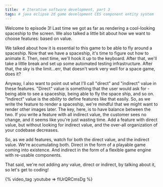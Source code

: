 ```yaml
---
title:  # Iterative software development, part 3
tags: # java eclipse 2d game development CES component entity system
---
```


Welcome to episode 3! Last time we got as far as rendering a cool-looking spaceship to the screen. We also talked a little bit about how we want to choose features: based on value. 

We talked about how it is essential to this game to be able to fly around a spaceship. Now that we have a spaceship, it's time to figure out how to animate it. Then, next time, we'll hook it up to the keyboard. After that, we'll take a little break and set up some automated testing infrastructure. After that, the sky is the limit...err, that doesn't work very well for a space game, does it?

Anyway, I also want to point out what I'll call "direct" and "indirect" value in these features. "Direct" value is something that the user would ask for - being able to see a spaceship, being able to fly the space ship, and so on. "Indirect" value is the *ability* to define features like that easily. So, as we write the feature to render a spaceship, we're mindful that we might want to render other images later. The key, here, is to have balance between the two. If you write a feature with all indirect value, the customer sees no change, and it seems like you're just wasting time. Add a feature with direct value, but without looking for indirect value, and the over-all organization of your codebase decreases. 

So, as we add features, watch for both the direct value, and the indirect value. We're accumulating both. Direct in the form of a playable game coming into existence. And indirect in the form of a flexible game engine with re-usable components. 

That said, we're not adding any value, direct or indirect, by talking about it, so let's get to coding!

{% video_tag :youtube => flUrQRCmsDg %} 